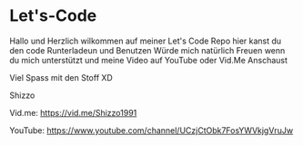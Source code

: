 # Let's-Code

Hallo und Herzlich wilkommen auf meiner Let's Code Repo hier kanst du den code Runterladeun und Benutzen
Würde mich natürlich Freuen wenn du mich unterstützt und meine Video auf YouTube oder Vid.Me Anschaust

Viel Spass mit den Stoff XD 

Shizzo

Vid.me: https://vid.me/Shizzo1991

YouTube: https://www.youtube.com/channel/UCzjCtObk7FosYWVkjgVruJw
